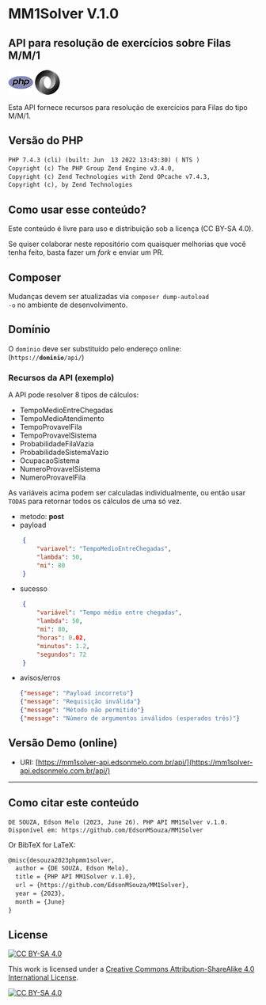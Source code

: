 # MM1Solver V.1.0
## API para resolução de exercícios sobre Filas M/M/1

<code><img height="50" src="https://raw.githubusercontent.com/github/explore/80688e429a7d4ef2fca1e82350fe8e3517d3494d/topics/php/php.png"></code>
<code><img height="50" src="https://raw.githubusercontent.com/github/explore/80688e429a7d4ef2fca1e82350fe8e3517d3494d/topics/json/json.png"></code>

Esta API fornece recursos para resolução de exercícios para Filas do tipo M/M/1.

## Versão do PHP
```html
PHP 7.4.3 (cli) (built: Jun  13 2022 13:43:30) ( NTS )
Copyright (c) The PHP Group Zend Engine v3.4.0, 
Copyright (c) Zend Technologies with Zend OPcache v7.4.3, 
Copyright (c), by Zend Technologies
```

## Como usar esse conteúdo?

Este conteúdo é livre para uso e distribuição sob a licença (CC BY-SA 4.0).

Se quiser colaborar neste repositório com quaisquer melhorias que você tenha feito, basta fazer um _fork_ e enviar um PR.

## Composer

Mudanças devem ser atualizadas via <code>composer dump-autoload -o</code> no ambiente de desenvolvimento.

## Domínio

O `domínio` deve ser substituído pelo endereço online: (<code>https://**dominio**/api/</code>)

### Recursos da API (exemplo)

A API pode resolver 8 tipos de cálculos:

* TempoMedioEntreChegadas
* TempoMedioAtendimento
* TempoProvavelFila
* TempoProvavelSistema
* ProbabilidadeFilaVazia
* ProbabilidadeSistemaVazio
* OcupacaoSistema
* NumeroProvavelSistema
* NumeroProvavelFila

As variáveis acima podem ser calculadas individualmente, ou então usar `TODAS` para retornar todos os cálculos de uma só vez.

* metodo: **post**
* payload

```json
    {
        "variavel": "TempoMedioEntreChegadas", 
        "lambda": 50,
        "mi": 80 
    }
```

* sucesso

```json
    {
        "variável": "Tempo médio entre chegadas",
        "lambda": 50,
        "mi": 80,
        "horas": 0.02,
        "minutos": 1.2,
        "segundos": 72
    }
```

* avisos/erros

  ```json
  {"message": "Payload incorreto"}
  {"message": "Requisição inválida"}
  {"message": "Método não permitido"}
  {"message": "Número de argumentos inválidos (esperados três)"}
  ```

## Versão Demo (online)

* URI: [https://mm1solver-api.edsonmelo.com.br/api/](https://mm1solver-api.edsonmelo.com.br/api/)

---

## Como citar este conteúdo

```text
DE SOUZA, Edson Melo (2023, June 26). PHP API MM1Solver v.1.0.
Disponível em: https://github.com/EdsonMSouza/MM1Solver
```

Or BibTeX for LaTeX:

```latex
@misc{desouza2023phpmm1solver,
  author = {DE SOUZA, Edson Melo},
  title = {PHP API MM1Solver v.1.0},
  url = {https://github.com/EdsonMSouza/MM1Solver},
  year = {2023},
  month = {June}
}
```

## License

[![CC BY-SA 4.0][cc-by-sa-shield]][cc-by-sa]

This work is licensed under a
[Creative Commons Attribution-ShareAlike 4.0 International License][cc-by-sa].

[![CC BY-SA 4.0][cc-by-sa-image]][cc-by-sa]

[cc-by-sa]: http://creativecommons.org/licenses/by-sa/4.0/

[cc-by-sa-image]: https://licensebuttons.net/l/by-sa/4.0/88x31.png

[cc-by-sa-shield]: https://img.shields.io/badge/License-CC%20BY--SA%204.0-lightgrey.svg